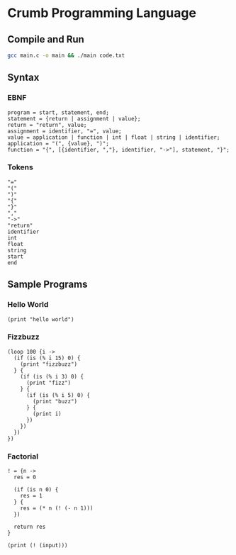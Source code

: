 # Crumb Programming Language
## Compile and Run
```bash
gcc main.c -o main && ./main code.txt
```

## Syntax
### EBNF
```ebnf
program = start, statement, end;
statement = {return | assignment | value};
return = "return", value;
assignment = identifier, "=", value;
value = application | function | int | float | string | identifier;
application = "(", {value}, ")";
function = "{", [{identifier, ","}, identifier, "->"], statement, "}";
```

### Tokens
```
"="
"("
")"
"{"
"}"
","
"->"
"return"
identifier
int
float
string
start
end
```

## Sample Programs
### Hello World
```
(print "hello world")
```

### Fizzbuzz
```
(loop 100 {i -> 
  (if (is (% i 15) 0) {
    (print "fizzbuzz")
  } {
    (if (is (% i 3) 0) {
      (print "fizz")
    } {
      (if (is (% i 5) 0) {
        (print "buzz")
      } {
        (print i)
      })
    })
  })
})
```

### Factorial
```
! = {n ->
  res = 0

  (if (is n 0) {
    res = 1
  } {
    res = (* n (! (- n 1)))
  })

  return res
}

(print (! (input)))
```